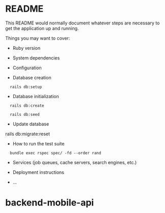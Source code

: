 # README

This README would normally document whatever steps are necessary to get the
application up and running.

Things you may want to cover:

* Ruby version

* System dependencies

* Configuration

* Database creation

```shell
  rails db:setup
```

* Database initialization

```shell
  rails db:create

  rails db:seed
```

* Update database

rails db:migrate:reset

* How to run the test suite

```shell
  bundle exec rspec spec/ -fd --order rand
```

* Services (job queues, cache servers, search engines, etc.)

* Deployment instructions

* ...
# backend-mobile-api
